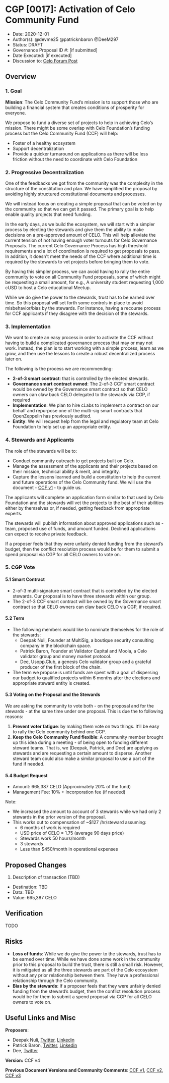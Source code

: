 # CGP [0017]: Activation of Celo Community Fund

- Date: 2020-12-01
- Author(s): @devme25 @patricknbaron @DeeM297
- Status: DRAFT
- Governance Proposal ID #: [if submitted]
- Date Executed: [if executed]
- Discussion to: [Celo Forum Post](https://forum.celo.org/t/discussion-for-cgp-0017-activation-of-celo-community-fund/692)

## Overview

### 1. Goal
**Mission**: The Celo Community Fund’s mission is to support those who are building a financial system that creates conditions of prosperity for everyone. 

We propose to fund a diverse set of projects to help in achieving Celo’s mission. There might be some overlap with Celo Foundation’s funding process but the Celo Community Fund (CCF) will help:

*   Foster of a healthy ecosystem
*   Support decentralization
*   Provide a quicker turnaround on applications as there will be less friction without the need to coordinate with Celo Foundation

### 2. Progressive Decentralization
One of the feedbacks we got from the community was the complexity in the structure of the constitution and plan. We have simplified the proposal by avoiding highly structured constitutional documents and processes.

We will instead focus on creating a simple proposal that can be voted on by the community so that we can get it passed. The primary goal is to help enable quality projects that need funding. 

In the early days, as we build the ecosystem, we will start with a simpler process by electing the stewards and give them the ability to make decisions on a pre-approved amount of CELO. This will help alleviate the current tension of not having enough voter turnouts for Celo Governance Proposals. The current Celo Governance Process has high threshold requirements and a lot of coordination is required to get proposals to pass. In addition, it doesn't meet the needs of the CCF where additional time is required by the stewards to vet projects before bringing them to vote. 

By having this simpler process, we can avoid having to rally the entire community to vote on all Community Fund proposals, some of which might be requesting a small amount, for e.g., A university student requesting 1,000 cUSD to host a Celo educational Meetup.

While we do give the power to the stewards, trust has to be earned over time. So this proposal will set forth some controls in place to avoid misbehavior/bias by the stewards. For instance, having a recourse process for CCF applicants if they disagree with the decision of the stewards.

### 3. Implementation
We want to create an easy process in order to activate the CCF without having to build a complicated governance process that may or may not work. Instead, the plan is to start working with a simple process, learn as we grow, and then use the lessons to create a robust decentralized process later on. 

The following is the process we are recommending:

*   **2-of-3 smart contract**: that is controlled by the elected stewards. 
*   **Governance smart contract owned**: The 2-of-3 CCF smart contract would be owned by the Governance smart contract so that CELO owners can claw back CELO delegated to the stewards via CGP, if required
*   **Implementation**: We plan to hire cLabs to implement a contract on our behalf and repurpose one of the multi-sig smart contracts that OpenZeppelin has previously audited.
*   **Entity**: We will request help from the legal and regulatory team at Celo Foundation to help set up an appropriate entity.

### 4. Stewards and Applicants
The role of the stewards will be to:

*   Conduct community outreach to get projects built on Celo.
*   Manage the assessment of the applicants and their projects based on their mission, technical ability & merit, and integrity.
*   Capture the lessons learned and build a constitution to help the current and future operations of the Celo Community fund. We will use the document - [CCF v1](https://docs.google.com/document/d/15xkmj6mXaLAjNcdvGX3PKGM3aanuvVL1IYXeWHvfxBs/edit#) - to guide us.

The applicants will complete an application form similar to that used by Celo Foundation and the stewards will vet the projects to the best of their abilities either by themselves or, if needed, getting feedback from appropriate experts.

The stewards will publish information about approved applications such as - team, proposed use of funds, and amount funded. Declined applications can expect to receive private feedback.   

If a proposer feels that they were unfairly denied funding from the steward’s budget, then the  conflict resolution process would be for them to submit a spend proposal via CGP for all CELO owners to vote on.


### 5. CGP Vote

#### 5.1 Smart Contract

*   2-of-3 multi-signature smart contract that is controlled by the elected stewards. Our proposal is to have three stewards within our group. 
*   The 2-of-3 CCF smart contract will be owned by the Governance smart contract so that CELO owners can claw back CELO via CGP, if required.

#### 5.2 Term
*   The following members would like to nominate themselves for the role of the stewards:
    *   Deepak Nuli, Founder at MultiSig, a boutique security consulting company in the blockchain space.
    *   Patrick Baron, Founder at Validator Capital and Moola, a Celo validator group and money market protocol.
    *   Dee, Usopp.Club, a genesis Celo validator group and a grateful producer of the first block of the chain.
*   The term we propose is until funds are spent with a goal of dispersing our budget to qualified projects within 6 months after the elections and appropriate steward entity is created.

#### 5.3 Voting on the Proposal and the Stewards
We are asking the community to vote both - on the proposal and for the stewards - at the same time under one proposal. This is due the to following reasons:

1. **Prevent voter fatigue**: by making them vote on two things. It’ll be easy to rally the Celo community behind one CGP.
2. **Keep the Celo Community Fund flexible**: A community member brought up this idea during a meeting - of being open to funding different steward teams. That is, we (Deepak, Patrick, and Dee) are applying as stewards and are requesting a certain amount to disperse. Another steward team could also make a similar proposal to use a part of the fund if needed.

#### 5.4 Budget Request
*   Amount: 665,387 CELO (Approximately 20% of the fund)
*   Management Fee: 10% + Incorporation fee (if needed)

Note: 

*   We increased the amount to account of 3 stewards while we had only 2 stewards in the prior version of the proposal.
*   This works out to compensation of ~$127 /hr/steward assuming:
    *   6 months of work is required 
    *   USD price of CELO = 1.75 (average 90 days price)
    *   Stewards work 50 hours/month 
    *   3 stewards 
    *   Less than $450/month in operational expenses 

## Proposed Changes
1. Description of transaction (TBD)
  - Destination: TBD
  - Data: TBD
  - Value: 665,387 CELO

## Verification
TODO

## Risks
* **Loss of funds**: While we do give the power to the stewards, trust has to be earned over time. While we have done some work in the community prior to this proposal to build the trust, there is still a small risk. However, it is mitigated as all the three stewards are part of the Celo ecosystem without any prior relationship between them. They have a professional relationship through the Celo community.
* **Bias by the stewards**: If a proposer feels that they were unfairly denied funding from the steward’s budget, then the  conflict resolution process would be for them to submit a spend proposal via CGP for all CELO owners to vote on.
## Useful Links and Misc

**Proposers**:

* Deepak Nuli, [Twitter](https://twitter.com/hinduhacker),  [Linkedin](https://www.linkedin.com/in/deepaknuli/)
* Patrick Baron, [Twitter](https://twitter.com/ValidatorCap),  [Linkedin](https://www.linkedin.com/in/patricknbaron/)
* Dee, [Twitter](https://twitter.com/UsoppClub)

**Version:** CCF v4

**Previous Document Versions and Community Comments**:  [CCF v1](https://docs.google.com/document/d/15xkmj6mXaLAjNcdvGX3PKGM3aanuvVL1IYXeWHvfxBs/edit#), [CCF v2](https://docs.google.com/document/d/1pO1LYrQInyfs1lKPM6TW-1ph5YM2miVuoRjK0ZGT9ls/edit#), [CCF v3](https://docs.google.com/document/d/1RYT7jUW1u0QHOO0QswYkDSSswsUZhyU3XcxbXdFtQkk/edit) 
